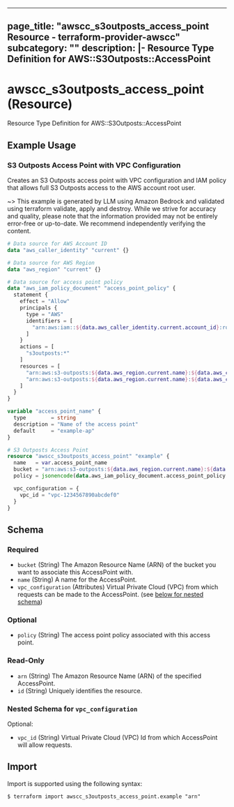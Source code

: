 
---
page_title: "awscc_s3outposts_access_point Resource - terraform-provider-awscc"
subcategory: ""
description: |-
  Resource Type Definition for AWS::S3Outposts::AccessPoint
---

# awscc_s3outposts_access_point (Resource)

Resource Type Definition for AWS::S3Outposts::AccessPoint

## Example Usage

### S3 Outposts Access Point with VPC Configuration

Creates an S3 Outposts access point with VPC configuration and IAM policy that allows full S3 Outposts access to the AWS account root user.

~> This example is generated by LLM using Amazon Bedrock and validated using terraform validate, apply and destroy. While we strive for accuracy and quality, please note that the information provided may not be entirely error-free or up-to-date. We recommend independently verifying the content.

```terraform
# Data source for AWS Account ID
data "aws_caller_identity" "current" {}

# Data source for AWS Region
data "aws_region" "current" {}

# Data source for access point policy
data "aws_iam_policy_document" "access_point_policy" {
  statement {
    effect = "Allow"
    principals {
      type = "AWS"
      identifiers = [
        "arn:aws:iam::${data.aws_caller_identity.current.account_id}:root"
      ]
    }
    actions = [
      "s3outposts:*"
    ]
    resources = [
      "arn:aws:s3-outposts:${data.aws_region.current.name}:${data.aws_caller_identity.current.account_id}:outpost/op-1234567890123/accesspoint/${var.access_point_name}",
      "arn:aws:s3-outposts:${data.aws_region.current.name}:${data.aws_caller_identity.current.account_id}:outpost/op-1234567890123/accesspoint/${var.access_point_name}/*"
    ]
  }
}

variable "access_point_name" {
  type        = string
  description = "Name of the access point"
  default     = "example-ap"
}

# S3 Outposts Access Point
resource "awscc_s3outposts_access_point" "example" {
  name   = var.access_point_name
  bucket = "arn:aws:s3-outposts:${data.aws_region.current.name}:${data.aws_caller_identity.current.account_id}:outpost/op-1234567890123/bucket/example-bucket"
  policy = jsonencode(data.aws_iam_policy_document.access_point_policy.json)

  vpc_configuration = {
    vpc_id = "vpc-1234567890abcdef0"
  }
}
```

<!-- schema generated by tfplugindocs -->
## Schema

### Required

- `bucket` (String) The Amazon Resource Name (ARN) of the bucket you want to associate this AccessPoint with.
- `name` (String) A name for the AccessPoint.
- `vpc_configuration` (Attributes) Virtual Private Cloud (VPC) from which requests can be made to the AccessPoint. (see [below for nested schema](#nestedatt--vpc_configuration))

### Optional

- `policy` (String) The access point policy associated with this access point.

### Read-Only

- `arn` (String) The Amazon Resource Name (ARN) of the specified AccessPoint.
- `id` (String) Uniquely identifies the resource.

<a id="nestedatt--vpc_configuration"></a>
### Nested Schema for `vpc_configuration`

Optional:

- `vpc_id` (String) Virtual Private Cloud (VPC) Id from which AccessPoint will allow requests.

## Import

Import is supported using the following syntax:

```shell
$ terraform import awscc_s3outposts_access_point.example "arn"
```

